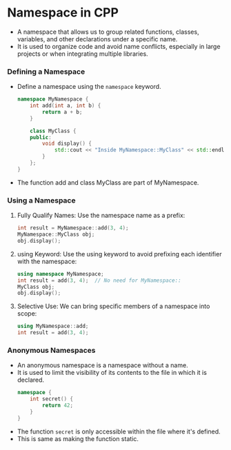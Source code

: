 # Namespace in CPP

- A namespace that allows us to group related functions, classes, variables, and other declarations under a specific name.
- It is used to organize code and avoid name conflicts, especially in large projects or when integrating multiple libraries.

### Defining a Namespace

- Define a namespace using the `namespace` keyword.
    ```cpp
    namespace MyNamespace {
        int add(int a, int b) {
            return a + b;
        }

        class MyClass {
        public:
            void display() {
                std::cout << "Inside MyNamespace::MyClass" << std::endl;
            }
        };
    }
    ```
- The function add and class MyClass are part of MyNamespace.

### Using a Namespace

1) Fully Qualify Names: Use the namespace name as a prefix:
    ```cpp
    int result = MyNamespace::add(3, 4);
    MyNamespace::MyClass obj;
    obj.display();
    ```
2) using Keyword: Use the using keyword to avoid prefixing each identifier with the namespace:
    ```cpp
    using namespace MyNamespace;
    int result = add(3, 4);  // No need for MyNamespace::
    MyClass obj;
    obj.display();
    ```

3) Selective Use: We can bring specific members of a namespace into scope:
    ```cpp
    using MyNamespace::add;
    int result = add(3, 4);
    ```

### Anonymous Namespaces

- An anonymous namespace is a namespace without a name.
- It is used to limit the visibility of its contents to the file in which it is declared.
    ```cpp
    namespace {
        int secret() {
            return 42;
        }
    }
    ```
- The function `secret` is only accessible within the file where it's defined.
- This is same as making the function static.